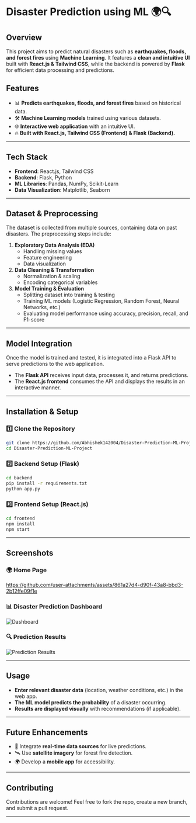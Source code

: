 # Disaster Prediction using ML 🌍🔍

## Overview
This project aims to predict natural disasters such as **earthquakes, floods, and forest fires** using **Machine Learning**. It features a **clean and intuitive UI** built with **React.js & Tailwind CSS**, while the backend is powered by **Flask** for efficient data processing and predictions.

## Features
- 📊 **Predicts earthquakes, floods, and forest fires** based on historical data.
- 🛠️ **Machine Learning models** trained using various datasets.
- 🌐 **Interactive web application** with an intuitive UI.
- 🔥 **Built with React.js, Tailwind CSS (Frontend) & Flask (Backend).**

---

## Tech Stack
- **Frontend**: React.js, Tailwind CSS
- **Backend**: Flask, Python
- **ML Libraries**: Pandas, NumPy, Scikit-Learn
- **Data Visualization**: Matplotlib, Seaborn

---

## Dataset & Preprocessing
The dataset is collected from multiple sources, containing data on past disasters. The preprocessing steps include:
1. **Exploratory Data Analysis (EDA)**
   - Handling missing values
   - Feature engineering
   - Data visualization
2. **Data Cleaning & Transformation**
   - Normalization & scaling
   - Encoding categorical variables
3. **Model Training & Evaluation**
   - Splitting dataset into training & testing
   - Training ML models (Logistic Regression, Random Forest, Neural Networks, etc.)
   - Evaluating model performance using accuracy, precision, recall, and F1-score

---

## Model Integration
Once the model is trained and tested, it is integrated into a Flask API to serve predictions to the web application.
- The **Flask API** receives input data, processes it, and returns predictions.
- The **React.js frontend** consumes the API and displays the results in an interactive manner.

---

## Installation & Setup
### 1️⃣ Clone the Repository
```bash
git clone https://github.com/Abhishek142004/Disaster-Prediction-ML-Project.git
cd Disaster-Prediction-ML-Project
```

### 2️⃣ Backend Setup (Flask)
```bash
cd backend
pip install -r requirements.txt
python app.py
```

### 3️⃣ Frontend Setup (React.js)
```bash
cd frontend
npm install
npm start
```

---

## Screenshots
### 🌍 Home Page
https://github.com/user-attachments/assets/861a27d4-d90f-43a8-bbd3-2b12ffe09f1e

### 📊 Disaster Prediction Dashboard
![Dashboard](![image](https://github.com/user-attachments/assets/a8daa3d8-a3dc-4baa-b1f8-add871af6064)
)

### 🔍 Prediction Results
![Prediction Results](![image](https://github.com/user-attachments/assets/7ff154e4-53e5-4e37-b839-58966c2d08b6)
)

---

## Usage
- **Enter relevant disaster data** (location, weather conditions, etc.) in the web app.
- **The ML model predicts the probability** of a disaster occurring.
- **Results are displayed visually** with recommendations (if applicable).

---

## Future Enhancements
- 📌 Integrate **real-time data sources** for live predictions.
- 🛰️ Use **satellite imagery** for forest fire detection.
- 🌍 Develop a **mobile app** for accessibility.

---

## Contributing
Contributions are welcome! Feel free to fork the repo, create a new branch, and submit a pull request.

---



